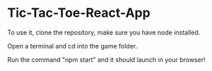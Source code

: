 # Tic-Tac-Toe-React-App
To use it, clone the repository, make sure you have node installed.

Open a terminal and cd into the game folder.

Run the command "npm start" and it should launch in your browser!
